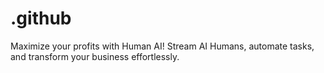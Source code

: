 # .github
Maximize your profits with Human AI! Stream AI Humans, automate tasks, and transform your business effortlessly.

